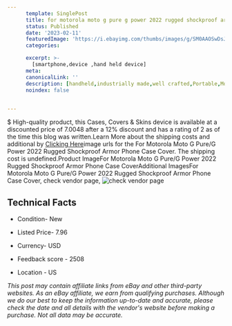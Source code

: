 ```yaml
---
      template: SinglePost
      title: for motorola moto g pure g power 2022 rugged shockproof armor phone case cover
      status: Published
      date: '2023-02-11'
      featuredImage: 'https://i.ebayimg.com/thumbs/images/g/SM0AAOSwDsJi2SB2/s-l225.jpg'
      categories: 

      excerpt: >-
        [smartphone,device ,hand held device]
      meta:
      canonicalLink: ''
      description: [handheld,industrially made,well crafted,Portable,Mobile,Compact,Convenient,Lightweight,Maneuverable,Man-portable,Miniature,Carriable,Hand-held,Light,Holdable,Transportable,Mobile device,Pocket-sized,On-the-go,Wireless,Cordless,Compact size,Convenient size, smartphone,device ,hand held device]
      noindex: false

        
---
```

$
    High-quality product, this Cases, Covers & Skins device is available at a discounted price of 7.0048 after a 12% discount and has a rating of 2 as of the time this blog was written.Learn More about the shipping costs and additional by [Clicking Here](https://www.ebay.com/itm/284904828234?hash=item4255a6ad4a%3Ag%3ASM0AAOSwDsJi2SB2&mkevt=1&mkcid=1&mkrid=711-53200-19255-0&campid=%253CePNCampaignId%253E&customid=%253CreferenceId%253E&toolid=10049)image urls for the For Motorola Moto G Pure/G Power 2022 Rugged Shockproof Armor Phone Case Cover. The shipping cost is undefined.Product ImageFor Motorola Moto G Pure/G Power 2022 Rugged Shockproof Armor Phone Case CoverAdditional ImagesFor Motorola Moto G Pure/G Power 2022 Rugged Shockproof Armor Phone Case Cover, check vendor page, ![check vendor page](https://origin-galleryplus.ebayimg.com/ws/web/284904828234_2_0_1/225x225.jpg,https://origin-galleryplus.ebayimg.com/ws/web/284904828234_3_0_1/225x225.jpg,https://origin-galleryplus.ebayimg.com/ws/web/284904828234_4_0_1/225x225.jpg,https://origin-galleryplus.ebayimg.com/ws/web/284904828234_5_0_1/225x225.jpg,https://origin-galleryplus.ebayimg.com/ws/web/284904828234_6_0_1/225x225.jpg,https://origin-galleryplus.ebayimg.com/ws/web/284904828234_7_0_1/225x225.jpg,https://origin-galleryplus.ebayimg.com/ws/web/284904828234_8_0_1/225x225.jpg,https://origin-galleryplus.ebayimg.com/ws/web/284904828234_9_0_1/225x225.jpg,https://origin-galleryplus.ebayimg.com/ws/web/284904828234_10_0_1/225x225.jpg,https://origin-galleryplus.ebayimg.com/ws/web/284904828234_11_0_1/225x225.jpg,https://origin-galleryplus.ebayimg.com/ws/web/284904828234_12_0_1/225x225.jpg)
    
    

 ## Technical Facts 



     
      

 - Condition- New 


      

 - Listed Price- 7.96 


      

 - Currency- USD 


      

 - Feedback score - 2508 


      

 - Location - US 


      
      

 *_This post may contain affiliate links from eBay and other third-party websites. As an eBay affiliate, we earn from qualifying purchases. Although we do our best to keep the information up-to-date and accurate, please check the date and all details with the vendor's website before making a purchase. Not all data may be accurate._*



    
    
    
    
    